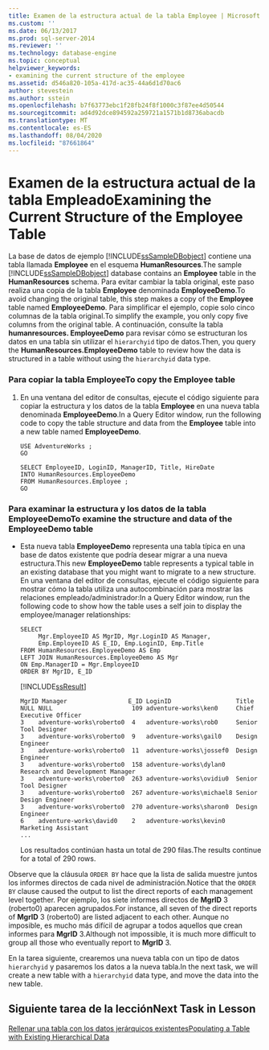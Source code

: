 ```yaml
---
title: Examen de la estructura actual de la tabla Employee | Microsoft Docs
ms.custom: ''
ms.date: 06/13/2017
ms.prod: sql-server-2014
ms.reviewer: ''
ms.technology: database-engine
ms.topic: conceptual
helpviewer_keywords:
- examining the current structure of the employee
ms.assetid: d546a820-105a-417d-ac35-44a6d1d70ac6
author: stevestein
ms.author: sstein
ms.openlocfilehash: b7f63773ebc1f28fb24f8f1000c3f87ee4d50544
ms.sourcegitcommit: ad4d92dce894592a259721a1571b1d8736abacdb
ms.translationtype: MT
ms.contentlocale: es-ES
ms.lasthandoff: 08/04/2020
ms.locfileid: "87661864"
---
```

# <a name="examining-the-current-structure-of-the-employee-table"></a><span data-ttu-id="fda24-102">Examen de la estructura actual de la tabla Empleado</span><span class="sxs-lookup"><span data-stu-id="fda24-102">Examining the Current Structure of the Employee Table</span></span>
  <span data-ttu-id="fda24-103"> La base de datos de ejemplo [!INCLUDE[ssSampleDBobject](../../includes/sssampledbobject-md.md)] contiene una tabla llamada **Employee** en el esquema **HumanResources**.</span><span class="sxs-lookup"><span data-stu-id="fda24-103">The sample [!INCLUDE[ssSampleDBobject](../../includes/sssampledbobject-md.md)] database contains an **Employee** table in the **HumanResources** schema.</span></span> <span data-ttu-id="fda24-104">Para evitar cambiar la tabla original, este paso realiza una copia de la tabla **Employee** denominada **EmployeeDemo**.</span><span class="sxs-lookup"><span data-stu-id="fda24-104">To avoid changing the original table, this step makes a copy of the **Employee** table named **EmployeeDemo**.</span></span> <span data-ttu-id="fda24-105">Para simplificar el ejemplo, copie solo cinco columnas de la tabla original.</span><span class="sxs-lookup"><span data-stu-id="fda24-105">To simplify the example, you only copy five columns from the original table.</span></span> <span data-ttu-id="fda24-106">A continuación, consulte la tabla **humanresources. EmployeeDemo** para revisar cómo se estructuran los datos en una tabla sin utilizar el `hierarchyid` tipo de datos.</span><span class="sxs-lookup"><span data-stu-id="fda24-106">Then, you query the **HumanResources.EmployeeDemo** table to review how the data is structured in a table without using the `hierarchyid` data type.</span></span>  
  
### <a name="to-copy-the-employee-table"></a><span data-ttu-id="fda24-107">Para copiar la tabla Employee</span><span class="sxs-lookup"><span data-stu-id="fda24-107">To copy the Employee table</span></span>  
  
1.  <span data-ttu-id="fda24-108">En una ventana del editor de consultas, ejecute el código siguiente para copiar la estructura y los datos de la tabla **Employee** en una nueva tabla denominada **EmployeeDemo**.</span><span class="sxs-lookup"><span data-stu-id="fda24-108">In a Query Editor window, run the following code to copy the table structure and data from the **Employee** table into a new table named **EmployeeDemo**.</span></span>  
  
    ```  
    USE AdventureWorks ;  
    GO  
  
    SELECT EmployeeID, LoginID, ManagerID, Title, HireDate   
    INTO HumanResources.EmployeeDemo   
    FROM HumanResources.Employee ;  
    GO  
    ```  
  
### <a name="to-examine-the-structure-and-data-of-the-employeedemo-table"></a><span data-ttu-id="fda24-109">Para examinar la estructura y los datos de la tabla EmployeeDemo</span><span class="sxs-lookup"><span data-stu-id="fda24-109">To examine the structure and data of the EmployeeDemo table</span></span>  
  
-   <span data-ttu-id="fda24-110">Esta nueva tabla **EmployeeDemo** representa una tabla típica en una base de datos existente que podría desear migrar a una nueva estructura.</span><span class="sxs-lookup"><span data-stu-id="fda24-110">This new **EmployeeDemo** table represents a typical table in an existing database that you might want to migrate to a new structure.</span></span> <span data-ttu-id="fda24-111">En una ventana del editor de consultas, ejecute el código siguiente para mostrar cómo la tabla utiliza una autocombinación para mostrar las relaciones empleado/administrador:</span><span class="sxs-lookup"><span data-stu-id="fda24-111">In a Query Editor window, run the following code to show how the table uses a self join to display the employee/manager relationships:</span></span>  
  
    ```  
    SELECT   
         Mgr.EmployeeID AS MgrID, Mgr.LoginID AS Manager,   
         Emp.EmployeeID AS E_ID, Emp.LoginID, Emp.Title  
    FROM HumanResources.EmployeeDemo AS Emp  
    LEFT JOIN HumanResources.EmployeeDemo AS Mgr  
    ON Emp.ManagerID = Mgr.EmployeeID  
    ORDER BY MgrID, E_ID  
    ```  
  
     [!INCLUDE[ssResult](../../includes/ssresult-md.md)]  
  
    ```  
    MgrID Manager                 E_ID LoginID                  Title  
    NULL NULL                      109 adventure-works\ken0     Chief Executive Officer  
    3    adventure-works\roberto0  4   adventure-works\rob0     Senior Tool Designer  
    3    adventure-works\roberto0  9   adventure-works\gail0    Design Engineer  
    3    adventure-works\roberto0  11  adventure-works\jossef0  Design Engineer  
    3    adventure-works\roberto0  158 adventure-works\dylan0   Research and Development Manager  
    3    adventure-works\roberto0  263 adventure-works\ovidiu0  Senior Tool Designer  
    3    adventure-works\roberto0  267 adventure-works\michael8 Senior Design Engineer  
    3    adventure-works\roberto0  270 adventure-works\sharon0  Design Engineer  
    6    adventure-works\david0    2   adventure-works\kevin0   Marketing Assistant  
    ...  
    ```  
  
     <span data-ttu-id="fda24-112">Los resultados continúan hasta un total de 290 filas.</span><span class="sxs-lookup"><span data-stu-id="fda24-112">The results continue for a total of 290 rows.</span></span>  
  
 <span data-ttu-id="fda24-113">Observe que la cláusula `ORDER BY` hace que la lista de salida muestre juntos los informes directos de cada nivel de administración.</span><span class="sxs-lookup"><span data-stu-id="fda24-113">Notice that the `ORDER BY` clause caused the output to list the direct reports of each management level together.</span></span> <span data-ttu-id="fda24-114">Por ejemplo, los siete informes directos de **MgrID** 3 (roberto0) aparecen agrupados.</span><span class="sxs-lookup"><span data-stu-id="fda24-114">For instance, all seven of the direct reports of **MgrID** 3 (roberto0) are listed adjacent to each other.</span></span> <span data-ttu-id="fda24-115">Aunque no imposible, es mucho más difícil de agrupar a todos aquellos que crean informes para **MgrID** 3.</span><span class="sxs-lookup"><span data-stu-id="fda24-115">Although not impossible, it is much more difficult to group all those who eventually report to **MgrID** 3.</span></span>  
  
 <span data-ttu-id="fda24-116">En la tarea siguiente, crearemos una nueva tabla con un tipo de datos `hierarchyid` y pasaremos los datos a la nueva tabla.</span><span class="sxs-lookup"><span data-stu-id="fda24-116">In the next task, we will create a new table with a `hierarchyid` data type, and move the data into the new table.</span></span>  
  
## <a name="next-task-in-lesson"></a><span data-ttu-id="fda24-117">Siguiente tarea de la lección</span><span class="sxs-lookup"><span data-stu-id="fda24-117">Next Task in Lesson</span></span>  
 [<span data-ttu-id="fda24-118">Rellenar una tabla con los datos jerárquicos existentes</span><span class="sxs-lookup"><span data-stu-id="fda24-118">Populating a Table with Existing Hierarchical Data</span></span>](lesson-1-2-populating-a-table-with-existing-hierarchical-data.md)  
  
  
